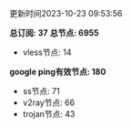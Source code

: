 更新时间2023-10-23 09:53:56

**总订阅: 37**
**总节点: 6955**
- vless节点: 14

**google ping有效节点: 180**
- ss节点: 71
- v2ray节点: 66
- trojan节点: 43

